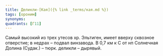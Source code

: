 ```yaml
---
title: Деликли-[Кая]({% link _terms/кая.md %})
tags: [ороним]
synonyms:
quadrants: [Г11]
---
```


Самый высокий из трех утесов хр. Эльтиген, имеет вверху сквозное отверстие; в
недрах – подвал винзавода. В 0,7 км к С от нп Солнечная Долина (Судак.) – тюрк.
деликли – дырявый.
